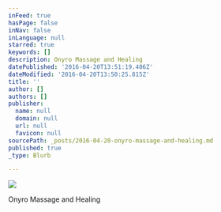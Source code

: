 ```yaml
---
inFeed: true
hasPage: false
inNav: false
inLanguage: null
starred: true
keywords: []
description: Onyro Massage and Healing
datePublished: '2016-04-20T13:51:19.406Z'
dateModified: '2016-04-20T13:50:25.815Z'
title: ''
author: []
authors: []
publisher:
  name: null
  domain: null
  url: null
  favicon: null
sourcePath: _posts/2016-04-20-onyro-massage-and-healing.md
published: true
_type: Blurb

---
```

![](https://the-grid-user-content.s3-us-west-2.amazonaws.com/30c54e70-c8c7-4931-bc2e-f1250b13ec5f.png)

Onyro Massage and Healing